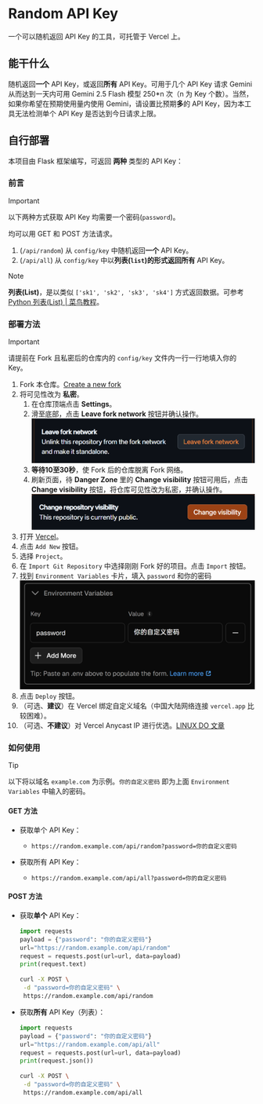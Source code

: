 # Random API Key

一个可以随机返回 API Key 的工具，可托管于 Vercel 上。

## 能干什么

随机返回**一个** API Key，或返回**所有** API Key。可用于几个 API Key 请求 Gemini 从而达到一天内可用 Gemini 2.5 Flash 模型 250*n 次（n 为 Key 个数）。当然，如果你希望在预期使用量内使用 Gemini，请设置比预期**多**的 API Key，因为本工具无法检测单个 API Key 是否达到今日请求上限。


## 自行部署

本项目由 Flask 框架编写，可返回 **两种** 类型的 API Key：

### 前言
> [!IMPORTANT]
> 以下两种方式获取 API Key 均需要一个密码(`password`)。
>
> 均可以用 GET 和 POST 方法请求。

1. (`/api/random`) 从 `config/key` 中随机返回**一个** API Key。
2. (`/api/all`) 从 `config/key` 中以**列表(`list`)**的形式返回**所有** API Key。

> [!NOTE]
> **列表(List)**，是以类似 `['sk1', 'sk2', 'sk3', 'sk4']` 方式返回数据。可参考 [Python 列表(List) | 菜鸟教程](https://www.runoob.com/python/python-lists.html)。

### 部署方法

> [!IMPORTANT]
> 请提前在 Fork 且私密后的仓库内的 `config/key` 文件内一行一行地填入你的 Key。

1. Fork 本仓库。[Create a new fork](https://github.com/Ad-closeNN/Random-API-Key/fork)
2. 将可见性改为 **私密**。
    1. 在仓库顶端点击 **Settings**。
    2. 滑至底部，点击 **Leave fork network** 按钮并确认操作。 ![Leave fork network](README/Leave%20fork%20network.png)
    3. **等待10至30秒**，使 Fork 后的仓库脱离 Fork 网络。
    4. 刷新页面，待 **Danger Zone** 里的 **Change visibility** 按钮可用后，点击 **Change visibility** 按钮，将仓库可见性改为私密，并确认操作。 ![Change visibility](README/Change%20visibility.png)
3. 打开 [Vercel](https://vercel.com)。
4. 点击 `Add New` 按钮。
5. 选择 `Project`。
6. 在 `Import Git Repository` 中选择刚刚 Fork 好的项目。点击 `Import` 按钮。
7. 找到 `Environment Variables` 卡片，填入 `password` 和你的密码 ![Env_Var](README/Env_Var.png)
8. 点击 `Deploy` 按钮。
9. （可选、**建议**）在 Vercel 绑定自定义域名（中国大陆网络连接 `vercel.app` 比较困难）。
10. （可选、**不建议**）对 Vercel Anycast IP 进行优选。[LINUX DO 文章](https://linux.do/t/topic/128871)

### 如何使用

> [!TIP]
> 以下将以域名 `example.com` 为示例。`你的自定义密码` 即为上面 `Environment Variables` 中输入的密码。

#### GET 方法

- 获取单个 API Key：
  - `https://random.example.com/api/random?password=你的自定义密码`

- 获取所有 API Key：
  - `https://random.example.com/api/all?password=你的自定义密码`

#### POST 方法

- 获取**单个** API Key：
    ```python
    import requests
    payload = {"password": "你的自定义密码"}
    url="https://random.example.com/api/random"
    request = requests.post(url=url, data=payload)
    print(request.text)

    ```
    ```bash
    curl -X POST \
     -d "password=你的自定义密码" \
     https://random.example.com/api/random
    ```

- 获取**所有** API Key（列表）：
    ```python
    import requests
    payload = {"password": "你的自定义密码"}
    url="https://random.example.com/api/all"
    request = requests.post(url=url, data=payload)
    print(request.json())
    ```

    ```bash
    curl -X POST \
     -d "password=你的自定义密码" \
     https://random.example.com/api/all
    ```